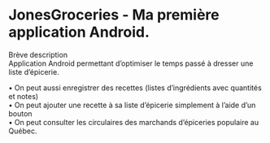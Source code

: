 # JonesGroceries - Ma première application Android.
Brève description<br>
Application Android permettant d’optimiser le temps passé à dresser une liste d’épicerie.<br>

•	On peut aussi enregistrer des recettes (listes d’ingrédients avec quantités et notes)<br>
•	On peut ajouter une recette à sa liste d’épicerie simplement à l’aide d’un bouton<br>
•	On peut consulter les circulaires des marchands d’épiceries populaire au Québec.<br>
